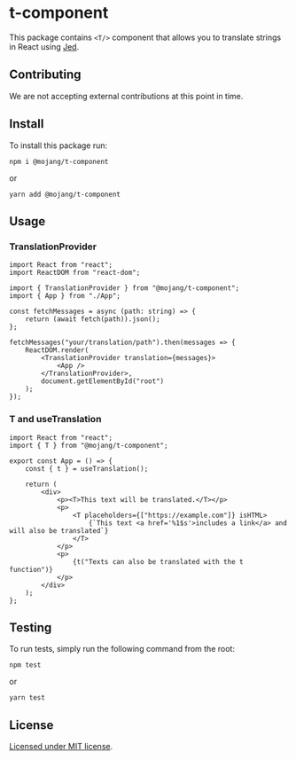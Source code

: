 # t-component

This package contains `<T/>` component that allows you to translate strings in React using [Jed](https://github.com/messageformat/Jed).

## Contributing

We are not accepting external contributions at this point in time.

## Install

To install this package run:

```console
npm i @mojang/t-component
```

or

```console
yarn add @mojang/t-component
```

## Usage

### TranslationProvider

```tsx
import React from "react";
import ReactDOM from "react-dom";

import { TranslationProvider } from "@mojang/t-component";
import { App } from "./App";

const fetchMessages = async (path: string) => {
    return (await fetch(path)).json();
};

fetchMessages("your/translation/path").then(messages => {
    ReactDOM.render(
        <TranslationProvider translation={messages}>
            <App />
        </TranslationProvider>,
        document.getElementById("root")
    );
});
```

### T and useTranslation

```tsx
import React from "react";
import { T } from "@mojang/t-component";

export const App = () => {
    const { t } = useTranslation();

    return (
        <div>
            <p><T>This text will be translated.</T></p>
            <p>
                <T placeholders={["https://example.com"]} isHTML>
                    {`This text <a href='%1$s'>includes a link</a> and will also be translated`}
                </T>
            </p>
            <p>
                {t("Texts can also be translated with the t function")}
            </p>
        </div>
    );
};

```

## Testing

To run tests, simply run the following command from the root:

```console
npm test
```

or

```console
yarn test
```

## License

[Licensed under MIT license](/LICENSE).

